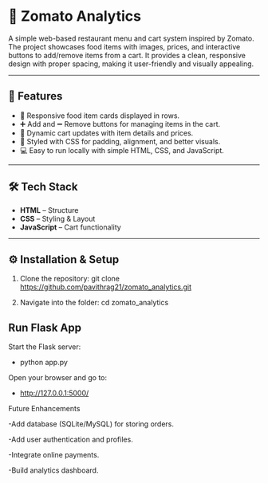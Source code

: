 # 🍴 Zomato Analytics

A simple web-based restaurant menu and cart system inspired by Zomato. The project showcases food items with images, prices, and interactive buttons to add/remove items from a cart. It provides a clean, responsive design with proper spacing, making it user-friendly and visually appealing.

---

## 🚀 Features
- 📌 Responsive food item cards displayed in rows.  
- ➕ Add and ➖ Remove buttons for managing items in the cart.  
- 🛒 Dynamic cart updates with item details and prices.  
- 🎨 Styled with CSS for padding, alignment, and better visuals.  
- 💻 Easy to run locally with simple HTML, CSS, and JavaScript.

---

## 🛠️ Tech Stack
- **HTML** – Structure  
- **CSS** – Styling & Layout  
- **JavaScript** – Cart functionality  


---

## ⚙️ Installation & Setup
1. Clone the repository:
   git clone https://github.com/pavithrag21/zomato_analytics.git

2. Navigate into the folder:
    cd zomato_analytics
   
## Run Flask App

Start the Flask server:

  - python app.py

Open your browser and go to:

  - http://127.0.0.1:5000/

Future Enhancements

  -Add database (SQLite/MySQL) for storing orders.

  -Add user authentication and profiles.

  -Integrate online payments.

  -Build analytics dashboard.
